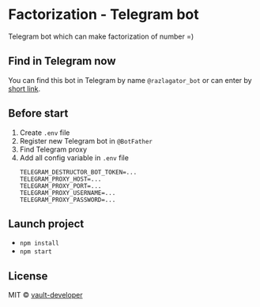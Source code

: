 # Factorization - Telegram bot

Telegram bot which can make factorization of number =)

## Find in Telegram now
You can find this bot in Telegram by name `@razlagator_bot` or can enter by [short link](https://tttttt.me/razlagator_bot).

## Before start

1. Create `.env` file
2. Register new Telegram bot in `@BotFather`
3. Find Telegram proxy
4. Add all config variable in `.env` file
    ```dotenv
    TELEGRAM_DESTRUCTOR_BOT_TOKEN=...
    TELEGRAM_PROXY_HOST=...
    TELEGRAM_PROXY_PORT=...
    TELEGRAM_PROXY_USERNAME=...
    TELEGRAM_PROXY_PASSWORD=...
    ```
## Launch project
- `npm install`
- `npm start`

## License

MIT © [vault-developer](https://github.com/vault-developer)
